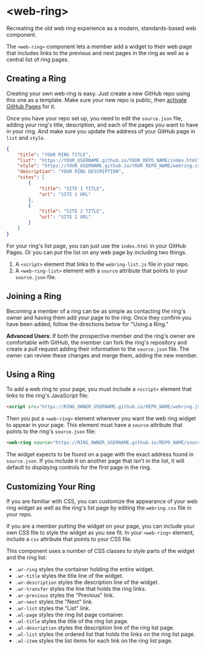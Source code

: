 # &lt;web-ring&gt;
Recreating the old web ring experience as a modern, standards-based web component.

The `<web-ring>` component lets a member add a widget to their web page that
includes links to the previous and next pages in the ring as well as a central
list of ring pages.

## Creating a Ring
Creating your own web ring is easy. Just create a new GitHub repo using this one as a template. 
Make sure your new repo is public, then [activate GitHub Pages](https://docs.github.com/en/pages/getting-started-with-github-pages/creating-a-github-pages-site#creating-your-site) for it.

Once you have your repo set up, you need to edit the `source.json` file, adding your ring's title,
description, and each of the pages you want to have in your ring. And make sure you update the address
of your GitHub page in `list` and `style`.

```json
{
    "title": "YOUR RING TITLE",
    "list": "https://YOUR_USERNAME.github.io/YOUR_REPO_NAME/index.html",
    "style": "https://YOUR_USERNAME.github.io/YOUR_REPO_NAME/webring.css",
    "description": "YOUR RING DESCRIPTION",
    "sites": [
        {
            "title": "SITE 1 TITLE",
            "url": "SITE 1 URL"
        },
        {
            "title": "SITE 2 TITLE",
            "url": "SITE 2 URL"
        }
    ]
}
```

For your ring's list page, you can just use the `index.html` in your GitHub Pages. Or you can put the list
on any web page by including two things.

1. A `<script>` element that links to the `webring-list.js` file in your repo.
2. A `<web-ring-list>` element with a `source` attribute that points to your `source.json` file.

## Joining a Ring
Becoming a member of a ring can be as simple as contacting the ring's owner and having them add your
page to the ring. Once they confirm you have been added, follow the directions below for "Using a Ring."

**Advanced Users**: If both the prospective member _and_ the ring's owner are comfortable with
GitHub, the member can fork the ring's repository and create a pull request adding their information
to the `source.json` file. The owner can review these changes and merge them, adding the new member.

## Using a Ring
To add a web ring to your page, you must include a `<script>` element that links to
the ring's JavaScript file:

```html
<script src="https://RING_OWNER_USERNAME.github.io/REPO_NAME/webring.js"></script>
```

Then you put a `<web-ring>` element wherever you want the web ring widget to appear in your page.
This element must have a `source` attribute that points to the ring's `source.json` file:

```html
<web-ring source="https://RING_OWNER_USERNAME.github.io/REPO_NAME/source.json"></web-ring>
```

The widget expects to be found on a page with the exact address found in `source.json`. If you
include it on another page that isn't in the list, it will default to displaying controls for
the first page in the ring.

## Customizing Your Ring
If you are familiar with CSS, you can customize the appearance of your web ring widget as well
as the ring's list page by editing the `webring.css` file in your repo.

If you are a member putting the widget on your page, you can include your own CSS file to style
the widget as you see fit. In your `<web-ring>` element, include a `css` attribute that points to
your CSS file.

This component uses a number of CSS classes to style parts of the widget and the ring list:

- `.wr-ring` styles the container holding the entire widget.
- `.wr-title` styles the title line of the widget.
- `.wr-description` styles the description line of the widget.
- `.wr-transfer` styles the line that holds the ring links.
- `.wr-previous` styles the "Previous" link.
- `.wr-next` styles the "Next" link.
- `.wr-list` styles the "List" link.
- `.wl-page` styles the ring list page container.
- `.wl-title` styles the title of the ring list page.
- `.wl-description` styles the description line of the ring list page.
- `.wl-list` styles the ordered list that holds the links on the ring list page.
- `.wl-item` styles the list items for each link on the ring list page.

